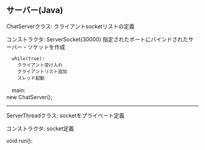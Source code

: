 サーバー(Java)
------------------
ChatServerクラス:
   クライアントsocketリストの定義

   コンストラクタ:
      ServerSocket(30000)
      指定されたポートにバインドされたサーバー・ソケットを作成

      while(true):
        クライアント受け入れ
        クライアントリスト追加
        スレッド起動

  　main:  
      new ChatServer();
      
------------------

ServerThreadクラス:
   socketをプライベート定義

   コンストラクタ:
       socket定義

   void run():
